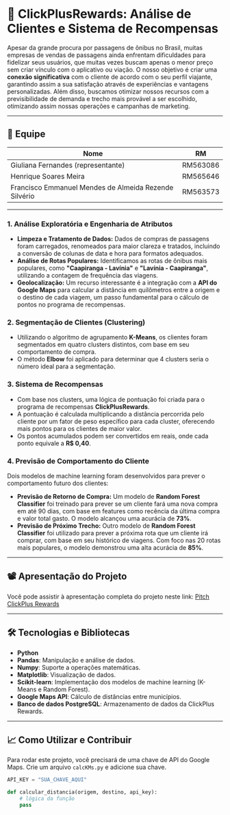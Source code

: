 # 🚌 ClickPlusRewards: Análise de Clientes e Sistema de Recompensas

Apesar da grande procura por passagens de ônibus no Brasil, muitas empresas de vendas de passagens ainda enfrentam dificuldades para fidelizar seus usuários, que muitas vezes buscam apenas o menor preço sem criar vínculo com o aplicativo ou viação.
O nosso objetivo é criar uma **conexão significativa** com o cliente de acordo com o seu perfil viajante, garantindo assim a sua satisfação através de experiências e vantagens personalizadas.
Além disso, buscamos otimizar nossos recursos com a previsibilidade de demanda e trecho mais provável a ser escolhido, otimizando assim nossas operações e campanhas de marketing.

-----

## 👥 Equipe

| Nome                                            | RM       |
| ----------------------------------------------- | -------- |
| Giuliana Fernandes (representante)              | RM563086 |
| Henrique Soares Meira                           | RM565646 |
| Francisco Emmanuel Mendes de Almeida Rezende Silvério | RM563573 |

-----

### 1\. Análise Exploratória e Engenharia de Atributos

  - **Limpeza e Tratamento de Dados:** Dados de compras de passagens foram carregados, renomeados para maior clareza e tratados, incluindo a conversão de colunas de data e hora para formatos adequados.
  - **Análise de Rotas Populares:** Identificamos as rotas de ônibus mais populares, como **"Caapiranga - Lavínia"** e **"Lavínia - Caapiranga"**, utilizando a contagem de frequência das viagens.
  - **Geolocalização:** Um recurso interessante é a integração com a **API do Google Maps** para calcular a distância em quilômetros entre a origem e o destino de cada viagem, um passo fundamental para o cálculo de pontos no programa de recompensas.

### 2\. Segmentação de Clientes (Clustering)

  - Utilizando o algoritmo de agrupamento **K-Means**, os clientes foram segmentados em quatro clusters distintos, com base em seu comportamento de compra.
  - O método **Elbow** foi aplicado para determinar que 4 clusters seria o número ideal para a segmentação.

### 3\. Sistema de Recompensas

  - Com base nos clusters, uma lógica de pontuação foi criada para o programa de recompensas **ClickPlusRewards**.
  - A pontuação é calculada multiplicando a distância percorrida pelo cliente por um fator de peso específico para cada cluster, oferecendo mais pontos para os clientes de maior valor.
  - Os pontos acumulados podem ser convertidos em reais, onde cada ponto equivale a **R$ 0,40**.

### 4\. Previsão de Comportamento do Cliente

Dois modelos de machine learning foram desenvolvidos para prever o comportamento futuro dos clientes:

  - **Previsão de Retorno de Compra:** Um modelo de **Random Forest Classifier** foi treinado para prever se um cliente fará uma nova compra em até 90 dias, com base em features como recência da última compra e valor total gasto. O modelo alcançou uma acurácia de **73%**.
  - **Previsão de Próximo Trecho:** Outro modelo de **Random Forest Classifier** foi utilizado para prever a próxima rota que um cliente irá comprar, com base em seu histórico de viagens. Com foco nas 20 rotas mais populares, o modelo demonstrou uma alta acurácia de **85%**.

-----

## 📽️ Apresentação do Projeto

Você pode assistir à apresentação completa do projeto neste link: [Pitch ClickPlus Rewards](https://www.youtube.com/watch?v=3mRAdfMfL_w)

-----


## 🛠️ Tecnologias e Bibliotecas

  - **Python**
  - **Pandas**: Manipulação e análise de dados.
  - **Numpy**: Suporte a operações matemáticas.
  - **Matplotlib**: Visualização de dados.
  - **Scikit-learn**: Implementação dos modelos de machine learning (K-Means e Random Forest).
  - **Google Maps API**: Cálculo de distâncias entre municípios.
  - **Banco de dados PostgreSQL**: Armazenamento de dados da ClickPlus Rewards.

-----

## 📈 Como Utilizar e Contribuir

Para rodar este projeto, você precisará de uma chave de API do Google Maps. Crie um arquivo `calcKMs.py` e adicione sua chave.

```python
API_KEY = "SUA_CHAVE_AQUI"

def calcular_distancia(origem, destino, api_key):
    # lógica da função
    pass
```
